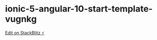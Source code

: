 # ionic-5-angular-10-start-template-vugnkg

[Edit on StackBlitz ⚡️](https://stackblitz.com/edit/ionic-5-angular-10-start-template-vugnkg)